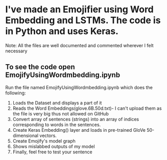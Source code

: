 # I've made an Emojifier using Word Embedding and LSTMs. The code is in Python and uses Keras.
Note: All the files are well documented and commented wherever I felt necessary

## To see the code open EmojifyUsingWordmbedding.ipynb

Run the file named EmojifyUsingWordmbedding.ipynb which does the following:
1. Loads the Dataset and displays a part of it
2. Reads the Word Embeddings(glove.6B.50d.txt)- I can't upload them as the file is very big thus not allowed on GitHub
3. Convert array of sentences (strings) into an array of indices corresponding to words in the sentences.
4. Create Keras Embedding() layer and loads in pre-trained GloVe 50-dimensional vectors.
5. Create Emojify's model graph
6. Shows mislabbed outputs of my model
7. Finally, feel free to test your sentence 

